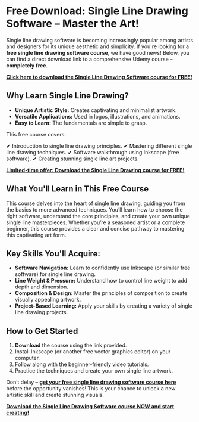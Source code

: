 # Free Download: Single Line Drawing Software – Master the Art!

Single line drawing software is becoming increasingly popular among artists and designers for its unique aesthetic and simplicity. If you're looking for a **free single line drawing software course**, we have good news! Below, you can find a direct download link to a comprehensive Udemy course – **completely free**.

[**Click here to download the Single Line Drawing Software course for FREE!**](https://udemywork.com/single-line-drawing-software)

## Why Learn Single Line Drawing?

*   **Unique Artistic Style:** Creates captivating and minimalist artwork.
*   **Versatile Applications:** Used in logos, illustrations, and animations.
*   **Easy to Learn:** The fundamentals are simple to grasp.

This free course covers:

✔ Introduction to single line drawing principles.
✔ Mastering different single line drawing techniques.
✔ Software walkthrough using Inkscape (free software).
✔ Creating stunning single line art projects.

[**Limited-time offer: Download the Single Line Drawing course for FREE!**](https://udemywork.com/single-line-drawing-software)

## What You'll Learn in This Free Course

This course delves into the heart of single line drawing, guiding you from the basics to more advanced techniques. You’ll learn how to choose the right software, understand the core principles, and create your own unique single line masterpieces. Whether you’re a seasoned artist or a complete beginner, this course provides a clear and concise pathway to mastering this captivating art form.

## Key Skills You'll Acquire:

*   **Software Navigation:** Learn to confidently use Inkscape (or similar free software) for single line drawing.
*   **Line Weight & Pressure:** Understand how to control line weight to add depth and dimension.
*   **Composition & Design:** Master the principles of composition to create visually appealing artwork.
*   **Project-Based Learning:** Apply your skills by creating a variety of single line drawing projects.

## How to Get Started

1.  **Download** the course using the link provided.
2.  Install Inkscape (or another free vector graphics editor) on your computer.
3.  Follow along with the beginner-friendly video tutorials.
4.  Practice the techniques and create your own single line artwork.

Don’t delay – **[get your free single line drawing software course here](https://udemywork.com/single-line-drawing-software)** before the opportunity vanishes! This is your chance to unlock a new artistic skill and create stunning visuals.

[**Download the Single Line Drawing Software course NOW and start creating!**](https://udemywork.com/single-line-drawing-software)
